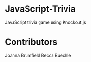 # JavaScript-Trivia
JavaScript trivia game using Knockout.js 

# Contributors 
Joanna Brumfield 
Becca Buechle